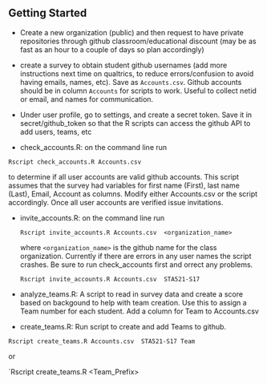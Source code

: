 ## Getting Started

* Create a new organization (public) and then request to have private
  repositories through github classroom/educational discount  (may be
  as fast as an hour to a couple of days so plan accordingly)

* create a survey to obtain student github usernames (add more
  instructions next time on qualtrics, to reduce errors/confusion to
  avoid having emails, names, etc).  Save as
  `Accounts.csv`.   Github accounts should be in column `Accounts` for
  scripts to work.  Useful to collect netid or email, and names for
  communication. 

* Under user profile, go to settings, and create a secret token.  Save
  it in secret/github_token so that the R scripts can access the
  github API to add  users, teams, etc

* check_accounts.R:  on the command line run

 `Rscript check_accounts.R Accounts.csv`

to determine if all user accounts are valid github accounts.  This
script assumes that the survey had variables for first name (First),
last name (Last), Email, Account as columns.  Modify either
Accounts.csv or the script accordingly.   Once all user accounts are
verified issue invitations.

* invite_accounts.R:   on the command line run

  `Rscript invite_accounts.R Accounts.csv  <organization_name>`
  
  where `<organization_name>` is the github name for the class
  organization.   Currently if there are errors in any user names the
  script crashes.   Be sure to run check_accounts first and orrect any problems.

  `Rscript invite_accounts.R Accounts.csv  STA521-S17`
  

* analyze_teams.R:  A script to read in survey data and create a score
  based on backgound to help with team creation.  Use this to assign a
  Team number for each student.  Add a column for Team to Accounts.csv

* create_teams.R:  Run script to create and add Teams to github.


 `Rscript create_teams.R Accounts.csv  STA521-S17 Team`

or

 `Rscript create_teams.R <Accounts file> <organization> <Team_Prefix>
